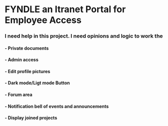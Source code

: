 # FYNDLE an Itranet Portal for Employee Access
### I need help in this project. I need opinions and logic to work the 
#### - Private documents
#### - Admin access
#### - Edit profile pictures
#### - Dark mode/Ligt mode Button
#### - Forum area
#### - Notification bell of events and announcements
#### - Display joined projects